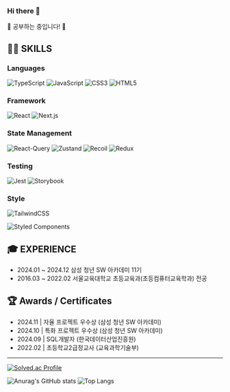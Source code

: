 ### Hi there 👋

<p align="left">
🚀 공부하는 중입니다! 🚀
</p>

## 👨‍💻 SKILLS

### Languages

![TypeScript](https://img.shields.io/badge/typescript-%23007ACC.svg?style=for-the-badge&logo=typescript&logoColor=white)
![JavaScript](https://img.shields.io/badge/javascript-%23323330.svg?style=for-the-badge&logo=javascript&logoColor=%23F7DF1E)
![CSS3](https://img.shields.io/badge/css3-%231572B6.svg?style=for-the-badge&logo=css3&logoColor=white)
![HTML5](https://img.shields.io/badge/html5-%23E34F26.svg?style=for-the-badge&logo=html5&logoColor=white)

### Framework

![React](https://img.shields.io/badge/React-20232A?style=for-the-badge&logo=react&logoColor=61DAFB)
![Next.js](https://img.shields.io/badge/next%20js-000000?style=for-the-badge&logo=nextdotjs&logoColor=white) 

### State Management

![React-Query](https://img.shields.io/badge/React_Query-FF4154?style=for-the-badge&logo=ReactQuery&logoColor=white)
![Zustand](https://img.shields.io/badge/Zustand-#F76F30?style=for-the-badge&logo=기술스택아이콘&logoColor=white)
![Recoil](https://img.shields.io/badge/Recoil-3578E5?style=for-the-badge&logo=recoil&logoColor=white)
![Redux](https://img.shields.io/badge/redux-%23593d88.svg?style=for-the-badge&logo=redux&logoColor=white)

### Testing

![Jest](https://img.shields.io/badge/-jest-%23C21325?style=for-the-badge&logo=jest&logoColor=white)
![Storybook](https://img.shields.io/badge/-Storybook-FF4785?style=for-the-badge&logo=storybook&logoColor=white)

### Style

![TailwindCSS](https://img.shields.io/badge/Tailwind_CSS-38B2AC?style=for-the-badge&logo=tailwind-css&logoColor=white)


![Styled Components](https://img.shields.io/badge/styled--components-DB7093?style=for-the-badge&logo=styled-components&logoColor=white)

## 🎓 EXPERIENCE

- 2024.01 ~ 2024.12    삼성 청년 SW 아카데미 11기
- 2016.03 ~ 2022.02    서울교육대학교 초등교육과(초등컴퓨터교육학과) 전공

## 🏆 Awards / Certificates

- 2024.11  |  자율 프로젝트 우수상 (삼성 청년 SW 아카데미)
- 2024.10  |  특화 프로젝트 우수상 (삼성 청년 SW 아카데미)
- 2024.09  |  SQL개발자  (한국데이터산업진흥원)
- 2022.02  |  초등학교2급정교사 (교육과학기술부)

---
[![Solved.ac Profile](http://mazassumnida.wtf/api/v2/generate_badge?boj=lmuk525)](https://solved.ac/lmuk525/)

![Anurag's GitHub stats](https://github-readme-stats.vercel.app/api?username=myeonguklee&show_icons=true&theme=dark)
![Top Langs](https://github-readme-stats.vercel.app/api/top-langs/?username=myeonguklee&layout=compact&theme=dark)



<!--
**Djogoat/Djogoat** is a ✨ _special_ ✨ repository because its `README.md` (this file) appears on your GitHub profile.

Here are some ideas to get you started:

- 🔭 I’m currently working on ...
- 🌱 I’m currently learning ...
- 👯 I’m looking to collaborate on ...
- 🤔 I’m looking for help with ...
- 💬 Ask me about ...
- 📫 How to reach me: ...
- 😄 Pronouns: ...
- ⚡ Fun fact: ...
-->
